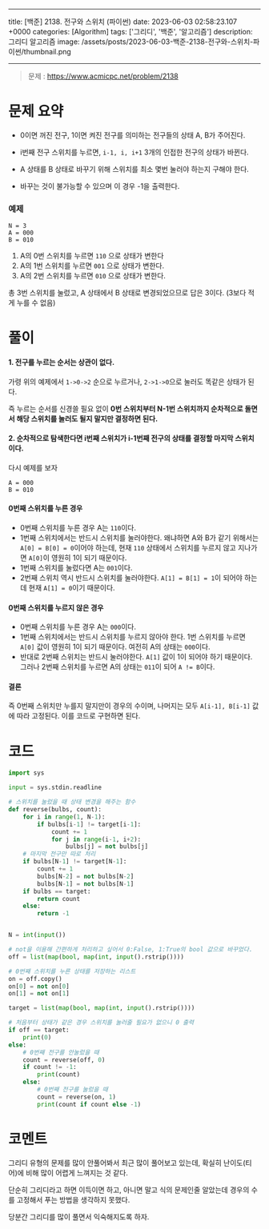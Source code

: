 

---
title: [백준] 2138. 전구와 스위치 (파이썬)
date: 2023-06-03 02:58:23.107 +0000
categories: [Algorithm]
tags: ['그리디', '백준', '알고리즘']
description: 그리디 알고리즘
image: /assets/posts/2023-06-03-백준-2138-전구와-스위치-파이썬/thumbnail.png

---

> 문제 : https://www.acmicpc.net/problem/2138

# 문제 요약

- 0이면 꺼진 전구, 1이면 켜진 전구를 의미하는 전구들의 상태 A, B가 주어진다.

- i번째 전구 스위치를 누르면, `i-1, i, i+1` 3개의 인접한 전구의 상태가 바뀐다.

- A 상태를 B 상태로 바꾸기 위해 스위치를 최소 몇번 눌러야 하는지 구해야 한다.

- 바꾸는 것이 불가능할 수 있으며 이 경우 -1을 출력한다.

### 예제

```
N = 3
A = 000
B = 010
```

1. A의 0번 스위치를 누르면 `110` 으로 상태가 변한다
2. A의 1번 스위치를 누르면 `001` 으로 상태가 변한다.
3. A의 2번 스위치를 누르면 `010` 으로 상태가 변한다.

총 3번 스위치를 눌렀고, A 상태에서 B 상태로 변경되었으므로 답은 3이다. (3보다 적게 누를 수 없음)

# 풀이

#### 1. 전구를 누르는 순서는 상관이 없다.

가령 위의 예제에서 `1->0->2` 순으로 누르거나, `2->1->0`으로 눌러도 똑같은 상태가 된다.

즉 누르는 순서를 신경쓸 필요 없이 **0번 스위치부터 N-1번 스위치까지 순차적으로 돌면서 해당 스위치를 눌러도 될지 말지만 결정하면 된다.**

#### 2. 순차적으로 탐색한다면 i번째 스위치가 i-1번째 전구의 상태를 결정할 마지막 스위치이다.

다시 예제를 보자

```
A = 000
B = 010
```

#### 0번째 스위치를 누른 경우
- 0번째 스위치를 누른 경우 A는 `110`이다.
- 1번째 스위치에서는 반드시 스위치를 눌러야한다. 왜냐하면 A와 B가 같기 위해서는 `A[0] = B[0] = 0`이어야 하는데, 현재 `110` 상태에서 스위치를 누르지 않고 지나가면 `A[0]`이 영원히 1이 되기 때문이다.
- 1번째 스위치를 눌렀다면 A는 `001`이다.
- 2번째 스위치 역시 반드시 스위치를 눌러야한다. `A[1] = B[1] = 1`이 되어야 하는데 현재 `A[1] = 0`이기 때문이다.

#### 0번째 스위치를 누르지 않은 경우
- 0번째 스위치를 누른 경우 A는 `000`이다.
- 1번째 스위치에서는 반드시 스위치를 누르지 않아야 한다. 1번 스위치를 누르면 `A[0]` 값이 영원히 1이 되기 때문이다. 여전히 A의 상태는 `000`이다.
- 반대로 2번째 스위치는 반드시 눌러야한다. `A[1]` 값이 1이 되어야 하기 때문이다. 그러나 2번째 스위치를 누르면 A의 상태는 `011`이 되어 `A != B`이다.

#### 결론

즉 0번째 스위치만 누를지 말지만이 경우의 수이며, 나머지는 모두 `A[i-1], B[i-1]` 값에 따라 고정된다.
이를 코드로 구현하면 된다.

# 코드

```python
import sys

input = sys.stdin.readline

# 스위치를 눌렀을 때 상태 변경을 해주는 함수
def reverse(bulbs, count):
    for i in range(1, N-1):
        if bulbs[i-1] != target[i-1]:
            count += 1
            for j in range(i-1, i+2):
                bulbs[j] = not bulbs[j]
    # 마지막 전구만 따로 처리
    if bulbs[N-1] != target[N-1]:
        count += 1
        bulbs[N-2] = not bulbs[N-2]
        bulbs[N-1] = not bulbs[N-1]
    if bulbs == target:
        return count
    else:
        return -1


N = int(input())

# not을 이용해 간편하게 처리하고 싶어서 0:False, 1:True의 bool 값으로 바꾸었다.
off = list(map(bool, map(int, input().rstrip())))

# 0번째 스위치를 누른 상태를 저장하는 리스트
on = off.copy()
on[0] = not on[0]
on[1] = not on[1]

target = list(map(bool, map(int, input().rstrip())))

# 처음부터 상태가 같은 경우 스위치를 눌러줄 필요가 없으니 0 출력
if off == target:
    print(0)
else:
    # 0번째 전구를 안눌렀을 때
    count = reverse(off, 0)
    if count != -1:
        print(count)
    else:
        # 0번째 전구를 눌렀을 때
        count = reverse(on, 1)
        print(count if count else -1)
```

# 코멘트

그리디 유형의 문제를 많이 안풀어봐서 최근 많이 풀어보고 있는데, 확실히 난이도(티어)에 비해 많이 어렵게 느껴지는 것 같다.

단순히 그리디라고 하면 이득이면 하고, 아니면 말고 식의 문제인줄 알았는데
경우의 수를 고정해서 푸는 방법을 생각하지 못했다.

당분간 그리디를 많이 풀면서 익숙해지도록 하자.

        